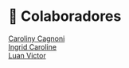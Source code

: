 # 👥 Colaboradores

[Caroliny Cagnoni](https://github.com/cgcagnoni)  
[Ingrid Caroline](https://github.com/Caroline-githubb)  
[Luan Victor](https://github.com/LuanME)  
